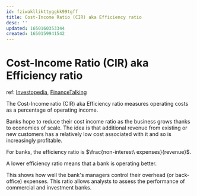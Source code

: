 ```yaml
---
id: fziwakllikttyggkk99tgff
title: Cost-Income Ratio (CIR) aka Efficiency ratio
desc: ''
updated: 1650160353344
created: 1650159941542
---
```

# Cost-Income Ratio (CIR) aka Efficiency ratio

ref: [Investopedia](https://www.investopedia.com/terms/e/efficiencyratio.asp), [FinanceTalking](https://www.financetalking.com/_popup-financial-glossary.php?id=195)

The Cost-Income ratio (CIR) aka Efficiency ratio measures operating costs as a percentage of operating income.

Banks hope to reduce their cost income ratio as the business grows thanks to economies of scale. The idea is that additional revenue from existing or new customers has a relatively low cost associated with it and so is increasingly profitable.

For banks, the efficiency ratio is $\frac{non-interest\ expenses}{revenue}$. 

A lower efficiency ratio means that a bank is operating better.

This shows how well the bank's managers control their overhead (or back-office) expenses. This ratio allows analysts to assess the performance of commercial and investment banks.